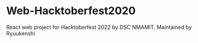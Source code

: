 # Web-Hacktoberfest2020
React web project for Hacktoberfest 2022 by DSC NMAMIT.
Maintained by Ryuukenshi
